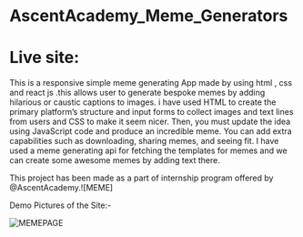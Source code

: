 # AscentAcademy_Meme_Generators

# Live site: 

This is a responsive simple meme generating App made by using html , css and react js  .this  allows user to generate bespoke memes by adding hilarious or caustic captions to images. i have used HTML to create the primary platform’s structure and input forms to collect images and text lines from users and CSS to make it seem nicer. Then, you must update the idea using JavaScript code and produce an incredible meme. You can add extra capabilities such as downloading, sharing memes, and seeing fit. I have used a meme generating api for fetching the templates for memes and we can create some awesome memes by adding text there.

This project has been made as a part of internship program offered by @AscentAcademy.![MEME]

Demo Pictures of the Site:-

![MEMEPAGE](https://user-images.githubusercontent.com/91446639/233798029-a1474606-a691-41eb-9d60-5a6d3d11cc36.png)
